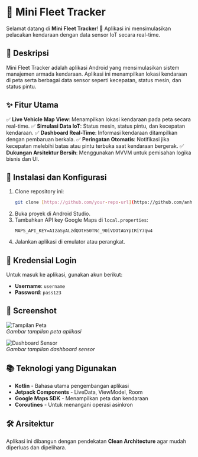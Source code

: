 # 🚗 Mini Fleet Tracker

Selamat datang di **Mini Fleet Tracker**! 🚀 Aplikasi ini mensimulasikan pelacakan kendaraan dengan data sensor IoT secara real-time.

## 📜 Deskripsi

Mini Fleet Tracker adalah aplikasi Android yang mensimulasikan sistem manajemen armada kendaraan. Aplikasi ini menampilkan lokasi kendaraan di peta serta berbagai data sensor seperti kecepatan, status mesin, dan status pintu.

## ✨ Fitur Utama

✅ **Live Vehicle Map View**: Menampilkan lokasi kendaraan pada peta secara real-time.
✅ **Simulasi Data IoT**: Status mesin, status pintu, dan kecepatan kendaraan.
✅ **Dashboard Real-Time**: Informasi kendaraan ditampilkan dengan pembaruan berkala.
✅ **Peringatan Otomatis**: Notifikasi jika kecepatan melebihi batas atau pintu terbuka saat kendaraan bergerak.
✅ **Dukungan Arsitektur Bersih**: Menggunakan MVVM untuk pemisahan logika bisnis dan UI.

## 🔧 Instalasi dan Konfigurasi

1. Clone repository ini:
   ```sh
   git clone [https://github.com/your-repo-url](https://github.com/anhaki/FleetTrackerTest)
   ```
2. Buka proyek di Android Studio.
3. Tambahkan API key Google Maps di `local.properties`:
   ```properties
   MAPS_API_KEY=AIzaSyALzdQOtH50TNc_90iVDOtAGYpIRiY7qw4
   ```
4. Jalankan aplikasi di emulator atau perangkat.

## 🔑 Kredensial Login

Untuk masuk ke aplikasi, gunakan akun berikut:
- **Username**: `username`
- **Password**: `pass123`

## 📸 Screenshot

![Tampilan Peta](https://via.placeholder.com/600x300)  
_Gambar tampilan peta aplikasi_

![Dashboard Sensor](https://via.placeholder.com/600x300)  
_Gambar tampilan dashboard sensor_

## 📚 Teknologi yang Digunakan

- **Kotlin** - Bahasa utama pengembangan aplikasi
- **Jetpack Components** - LiveData, ViewModel, Room
- **Google Maps SDK** - Menampilkan peta dan kendaraan
- **Coroutines** - Untuk menangani operasi asinkron

## 🛠 Arsitektur

Aplikasi ini dibangun dengan pendekatan **Clean Architecture** agar mudah diperluas dan dipelihara.

